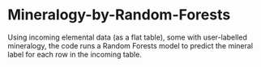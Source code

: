 # Mineralogy-by-Random-Forests
Using incoming elemental data (as a flat table), some with user-labelled mineralogy, the code runs a Random Forests model to predict the mineral label for each row in the incoming table. 
